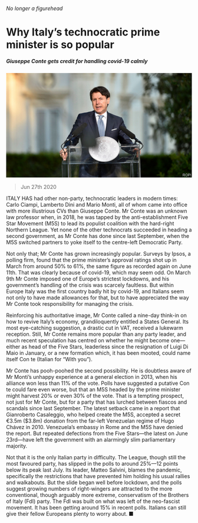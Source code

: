 ###### No longer a figurehead

# Why Italy’s technocratic prime minister is so popular 

##### Giuseppe Conte gets credit for handling covid-19 calmly 

![image](images/20200627_EUP501.jpg) 

> Jun 27th 2020 

ITALY HAS had other non-party, technocratic leaders in modern times: Carlo Ciampi, Lamberto Dini and Mario Monti, all of whom came into office with more illustrious CVs than Giuseppe Conte. Mr Conte was an unknown law professor when, in 2018, he was tapped by the anti-establishment Five Star Movement (M5S) to lead its populist coalition with the hard-right Northern League. Yet none of the other technocrats succeeded in heading a second government, as Mr Conte has done since last September, when the M5S switched partners to yoke itself to the centre-left Democratic Party.

Not only that; Mr Conte has grown increasingly popular. Surveys by Ipsos, a polling firm, found that the prime minister’s approval ratings shot up in March from around 50% to 61%, the same figure as recorded again on June 11th. That was clearly because of covid-19, which may seem odd. On March 9th Mr Conte imposed one of Europe’s strictest lockdowns, and his government’s handling of the crisis was scarcely faultless. But within Europe Italy was the first country badly hit by covid-19, and Italians seem not only to have made allowances for that, but to have appreciated the way Mr Conte took responsibility for managing the crisis.


Reinforcing his authoritative image, Mr Conte called a nine-day think-in on how to revive Italy’s economy, grandiloquently entitled a States General. Its most eye-catching suggestion, a drastic cut in VAT, received a lukewarm reception. Still, Mr Conte remains more popular than any party leader, and much recent speculation has centred on whether he might become one—either as head of the Five Stars, leaderless since the resignation of Luigi Di Maio in January, or a new formation which, it has been mooted, could name itself Con te (Italian for “With you”).

Mr Conte has pooh-poohed the second possibility. He is doubtless aware of Mr Monti’s unhappy experience at a general election in 2013, when his alliance won less than 11% of the vote. Polls have suggested a putative Con te could fare even worse, but that an M5S headed by the prime minister might harvest 20% or even 30% of the vote. That is a tempting prospect, not just for Mr Conte, but for a party that has lurched between fiascos and scandals since last September. The latest setback came in a report that Gianroberto Casaleggio, who helped create the M5S, accepted a secret €3.5m ($3.8m) donation from the far-left Venezuelan regime of Hugo Chávez in 2010. Venezuela’s embassy in Rome and the M5S have denied the report. But repeated defections from the Five Stars—the latest on June 23rd—have left the government with an alarmingly slim parliamentary majority.

Not that it is the only Italian party in difficulty. The League, though still the most favoured party, has slipped in the polls to around 25%—12 points below its peak last July. Its leader, Matteo Salvini, blames the pandemic, specifically the restrictions that have prevented him holding his usual rallies and walkabouts. But the slide began well before lockdown, and the polls suggest growing numbers of right-wingers are attracted to the more conventional, though arguably more extreme, conservatism of the Brothers of Italy (FdI) party. The FdI was built on what was left of the neo-fascist movement. It has been getting around 15% in recent polls. Italians can still give their fellow Europeans plenty to worry about. ■

